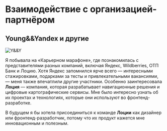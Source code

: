 # Взаимодействие с организацией-партнёром

## Young&&Yandex и другие

![Y&&Y](C:\Users\Админ\Desktop\фоткиии\H3S6BRnPb9g.jpeg)

Я побывала на «Карьерном марафоне», где познакомилась с представителями разных компаний, включая Яндекс, Wildberries, ОТП Банк и Лоцию. Хотя Яндекс запомнился ярче всего — интересными стажировками, подарками за тесты и привлекательными вакансиями, — меня также впечатлили другие участники. Особенно заинтересовала **Лоция** — компания, которая разрабатывает навигационные решения и цифровые картографические сервисы. Мне было интересно узнать об их проектах и технологиях, которые они используют во фронтенд-разработке.  

В будущем я бы хотела присоединиться к команде **Лоции** как дизайнер или фронтенд-разработчик, потому что их продукт кажется мне инновационным и полезным. 
